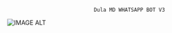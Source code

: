                                𝙳𝚞𝚕𝚊 𝙼𝙳 WHATSAPP BOT V3


![IMAGE ALT](https://github.com/dula9x/NEW-BOT-V3/blob/547ca9934229c558ab63626a3a017d3429494147/20250704_180935.png)
